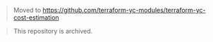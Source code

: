 > Moved to https://github.com/terraform-yc-modules/terraform-yc-cost-estimation

> This repository is archived.
